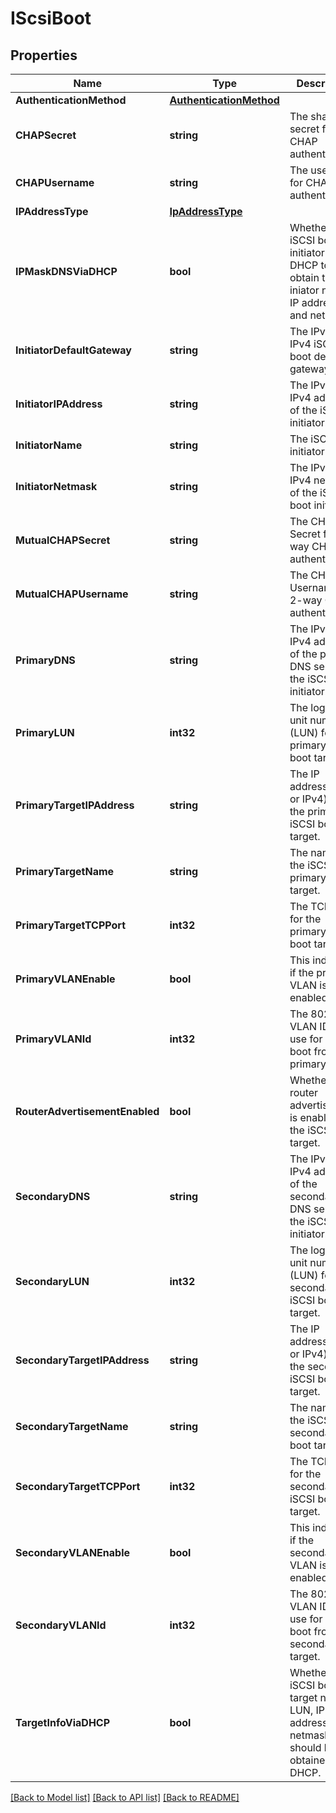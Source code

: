 # IScsiBoot

## Properties
Name | Type | Description | Notes
------------ | ------------- | ------------- | -------------
**AuthenticationMethod** | [**AuthenticationMethod**](AuthenticationMethod.md) |  | [optional] 
**CHAPSecret** | **string** | The shared secret for CHAP authentication. | [optional] 
**CHAPUsername** | **string** | The username for CHAP authentication. | [optional] 
**IPAddressType** | [**IpAddressType**](IPAddressType.md) |  | [optional] 
**IPMaskDNSViaDHCP** | **bool** | Whether the iSCSI boot initiator uses DHCP to obtain the iniator name, IP address, and netmask. | [optional] 
**InitiatorDefaultGateway** | **string** | The IPv6 or IPv4 iSCSI boot default gateway. | [optional] 
**InitiatorIPAddress** | **string** | The IPv6 or IPv4 address of the iSCSI initiator. | [optional] 
**InitiatorName** | **string** | The iSCSI initiator name. | [optional] 
**InitiatorNetmask** | **string** | The IPv6 or IPv4 netmask of the iSCSI boot initiator. | [optional] 
**MutualCHAPSecret** | **string** | The CHAP Secret for 2-way CHAP authentication. | [optional] 
**MutualCHAPUsername** | **string** | The CHAP Username for 2-way CHAP authentication. | [optional] 
**PrimaryDNS** | **string** | The IPv6 or IPv4 address of the primary DNS server for the iSCSI boot initiator. | [optional] 
**PrimaryLUN** | **int32** | The logical unit number (LUN) for the primary iSCSI boot target. | [optional] 
**PrimaryTargetIPAddress** | **string** | The IP address (IPv6 or IPv4) for the primary iSCSI boot target. | [optional] 
**PrimaryTargetName** | **string** | The name of the iSCSI primary boot target. | [optional] 
**PrimaryTargetTCPPort** | **int32** | The TCP port for the primary iSCSI boot target. | [optional] 
**PrimaryVLANEnable** | **bool** | This indicates if the primary VLAN is enabled. | [optional] 
**PrimaryVLANId** | **int32** | The 802.1q VLAN ID to use for iSCSI boot from the primary target. | [optional] 
**RouterAdvertisementEnabled** | **bool** | Whether IPv6 router advertisement is enabled for the iSCSI boot target. | [optional] 
**SecondaryDNS** | **string** | The IPv6 or IPv4 address of the secondary DNS server for the iSCSI boot initiator. | [optional] 
**SecondaryLUN** | **int32** | The logical unit number (LUN) for the secondary iSCSI boot target. | [optional] 
**SecondaryTargetIPAddress** | **string** | The IP address (IPv6 or IPv4) for the secondary iSCSI boot target. | [optional] 
**SecondaryTargetName** | **string** | The name of the iSCSI secondary boot target. | [optional] 
**SecondaryTargetTCPPort** | **int32** | The TCP port for the secondary iSCSI boot target. | [optional] 
**SecondaryVLANEnable** | **bool** | This indicates if the secondary VLAN is enabled. | [optional] 
**SecondaryVLANId** | **int32** | The 802.1q VLAN ID to use for iSCSI boot from the secondary target. | [optional] 
**TargetInfoViaDHCP** | **bool** | Whether the iSCSI boot target name, LUN, IP address, and netmask should be obtained from DHCP. | [optional] 

[[Back to Model list]](../README.md#documentation-for-models) [[Back to API list]](../README.md#documentation-for-api-endpoints) [[Back to README]](../README.md)


